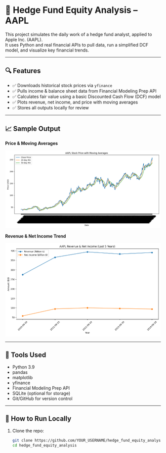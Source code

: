# 🧠 Hedge Fund Equity Analysis – AAPL

This project simulates the daily work of a hedge fund analyst, applied to Apple Inc. (AAPL).  
It uses Python and real financial APIs to pull data, run a simplified DCF model, and visualize key financial trends.

---

## 🔍 Features

- ✅ Downloads historical stock prices via `yfinance`
- ✅ Pulls income & balance sheet data from Financial Modeling Prep API
- ✅ Calculates fair value using a basic Discounted Cash Flow (DCF) model
- ✅ Plots revenue, net income, and price with moving averages
- ✅ Stores all outputs locally for review

---

## 📈 Sample Output

**Price & Moving Averages**

![AAPL Price](aapl_price_plot.png)

**Revenue & Net Income Trend**

![AAPL Summary](aapl_summary_chart.png)

---

## 🧰 Tools Used

- Python 3.9
- pandas
- matplotlib
- yfinance
- Financial Modeling Prep API
- SQLite (optional for storage)
- Git/GitHub for version control

---

## 🚀 How to Run Locally

1. Clone the repo:
   ```bash
   git clone https://github.com/YOUR_USERNAME/hedge_fund_equity_analysis.git
   cd hedge_fund_equity_analysis
